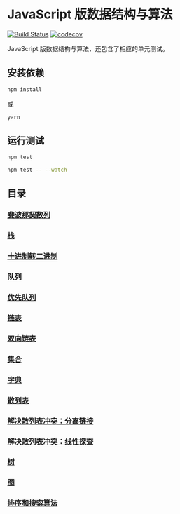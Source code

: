 # JavaScript 版数据结构与算法
[![Build Status](https://travis-ci.org/lewis617/javascript-solutions.svg?branch=master)](https://travis-ci.org/lewis617/javascript-solutions)
[![codecov](https://codecov.io/gh/lewis617/javascript-solutions/branch/master/graph/badge.svg)](https://codecov.io/gh/lewis617/javascript-solutions)

JavaScript 版数据结构与算法，还包含了相应的单元测试。

## 安装依赖

```bash
npm install
```

或

```bash
yarn
```

## 运行测试

```bash
npm test

npm test -- --watch
```

## 目录

### [斐波那契数列](https://github.com/lewis617/javascript-solutions/blob/master/src/fibonacci.js)
### [栈](https://github.com/lewis617/javascript-solutions/blob/master/src/Stack.js)
### [十进制转二进制](https://github.com/lewis617/javascript-solutions/blob/master/src/divideBy2.js)
### [队列](https://github.com/lewis617/javascript-solutions/blob/master/src/Queue.js)
### [优先队列](https://github.com/lewis617/javascript-solutions/blob/master/src/PriorityQueue.js)
### [链表](https://github.com/lewis617/javascript-solutions/blob/master/src/LinkedList.js)
### [双向链表](https://github.com/lewis617/javascript-solutions/blob/master/src/DoublyLinkedList.js)
### [集合](https://github.com/lewis617/javascript-solutions/blob/master/src/Set.js)
### [字典](https://github.com/lewis617/javascript-solutions/blob/master/src/Dictionary.js)
### [散列表](https://github.com/lewis617/javascript-solutions/blob/master/src/HashTable.js)
### [解决散列表冲突：分离链接](https://github.com/lewis617/javascript-solutions/blob/master/src/HashCollisionSeparateChaining.js)
### [解决散列表冲突：线性探查](https://github.com/lewis617/javascript-solutions/blob/master/src/HashCollisionLinearProbing.js)
### [树](https://github.com/lewis617/javascript-solutions/blob/master/src/BinarySearchTree.js)
### [图](https://github.com/lewis617/javascript-solutions/blob/master/src/Graph.js)
### [排序和搜索算法](https://github.com/lewis617/javascript-solutions/blob/master/src/ArrayList.js)
